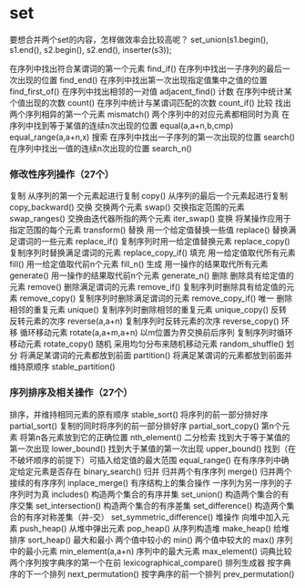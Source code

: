 # set
要想合并两个set的内容，怎样做效率会比较高呢？
set_union(s1.begin(),   s1.end(),   s2.begin(),   s2.end(),   inserter(s3));


在序列中找出符合某谓词的第一个元素 find_if() 
在序列中找出一子序列的最后一次出现的位置 find_end() 
在序列中找出第一次出现指定值集中之值的位置 find_first_of() 
在序列中找出相邻的一对值 adjacent_find() 
计数 在序列中统计某个值出现的次数 count() 
在序列中统计与某谓词匹配的次数 count_if() 
比较 找出两个序列相异的第一个元素 mismatch() 
两个序列中的对应元素都相同时为真
在序列中找到等于某值的连续n次出现的位置 equal(a,a+n,b,cmp)
equal_range(a,a+n,x) 
搜索 在序列中找出一子序列的第一次出现的位置 search() 
在序列中找出一值的连续n次出现的位置 search_n() 


### 修改性序列操作（27个） 
复制 从序列的第一个元素起进行复制 copy() 
从序列的最后一个元素起进行复制 copy_backward() 
交换 交换两个元素 swap() 
交换指定范围的元素 swap_ranges() 
交换由迭代器所指的两个元素 iter_swap() 
变换 将某操作应用于指定范围的每个元素 transform() 
替换 用一个给定值替换一些值 replace() 
替换满足谓词的一些元素 replace_if() 
复制序列时用一给定值替换元素 replace_copy() 
复制序列时替换满足谓词的元素 replace_copy_if() 
填充 用一给定值取代所有元素 fill() 
用一给定值取代前n个元素 fill_n() 
生成 用一操作的结果取代所有元素 generate() 
用一操作的结果取代前n个元素 generate_n() 
删除 删除具有给定值的元素 remove() 
删除满足谓词的元素 remove_if() 
复制序列时删除具有给定值的元素 remove_copy() 
复制序列时删除满足谓词的元素 remove_copy_if() 
唯一 删除相邻的重复元素 unique() 
复制序列时删除相邻的重复元素 unique_copy() 
反转 反转元素的次序 reverse(a,a+n) 
复制序列时反转元素的次序 reverse_copy() 
环移 循环移动元素 rotate(a,a+m,a+n)
以m位置为界交换前后序列 
复制序列时循环移动元素 rotate_copy() 
随机 采用均匀分布来随机移动元素 random_shuffle() 
划分 将满足某谓词的元素都放到前面 partition() 
将满足某谓词的元素都放到前面并维持原顺序 stable_partition() 

### 序列排序及相关操作（27个） 
排序，并维持相同元素的原有顺序 stable_sort() 
将序列的前一部分排好序 partial_sort() 
复制的同时将序列的前一部分排好序 partial_sort_copy() 
第n个元素 将第n各元素放到它的正确位置 nth_element() 
二分检索 找到大于等于某值的第一次出现 lower_bound() 
找到大于某值的第一次出现 upper_bound() 
找到（在不破坏顺序的前提下）可插入给定值的最大范围 equal_range() 
在有序序列中确定给定元素是否存在 binary_search() 
归并 归并两个有序序列 merge() 
归并两个接续的有序序列 inplace_merge() 
有序结构上的集合操作 一序列为另一序列的子序列时为真 includes() 
构造两个集合的有序并集 set_union() 
构造两个集合的有序交集 set_intersection() 
构造两个集合的有序差集 set_difference() 
构造两个集合的有序对称差集（并-交） set_symmetric_difference() 
堆操作 向堆中加入元素 push_heap() 
从堆中弹出元素 pop_heap() 
从序列构造堆 make_heap() 
给堆排序 sort_heap() 
最大和最小 两个值中较小的 min() 
两个值中较大的 max() 
序列中的最小元素 min_element(a,a+n) 
序列中的最大元素 max_element() 
词典比较 两个序列按字典序的第一个在前 lexicographical_compare() 
排列生成器 按字典序的下一个排列 next_permutation() 
按字典序的前一个排列 prev_permutation()


